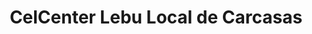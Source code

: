 ---
title: "CelCenter Lebu Local de Carcasas"
url: /lebu/celcenter-lebu-local-de-carcasas/
shop: teléfono móvil
---